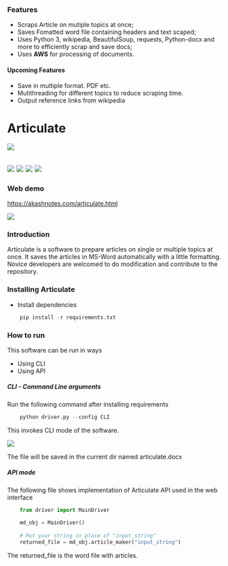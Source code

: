 ### Features

- Scraps Article on mutiple topics at once;
- Saves Fomatted word file containing headers and text scaped;
- Uses Python 3, wikipedia, BeautifulSoup,  requests, Python-docx and more to efficiently scrap and save docs;
- Uses **AWS** for processing of documents.

#### Upcoming Features
- Save in multiple format. PDF etc.
- Mutithreading for different topics to reduce scraping time.
- Output reference links from wikipedia


# Articulate


![](https://akashnotes.com/img/placeholders/photos/articulate_mini_logo.png)

 ![](https://img.shields.io/badge/release%20date-june-blue.svg) ![](https://img.shields.io/badge/tag-python-brightgreen.svg) ![](https://img.shields.io/badge/release-v1.0.0-blue.svg) ![](https://img.shields.io/badge/issue-1-red.svg)
---
### Web demo
https://akashnotes.com/articulate.html

![](https://akashnotes.com/img/placeholders/photos/articulate_web.png)
### Introduction
Articulate is a software to prepare articles on single or multiple topics at once. It saves the articles in MS-Word automatically with a little formatting. Novice developers are welcomed to do modification and contribute to the repository.

### Installing Articulate

- Install dependencies

```python
	pip install -r requirements.txt
```

### How to run

This software can be run in ways

- Using CLI
- Using API

##### CLI - Command Line arguments

Run the following command after installing requirements
```python
    python driver.py --config CLI
```
This invokes CLI mode of the software.

![](https://akashnotes.com/img/placeholders/photos/articulate_cli.png)

The file will be saved in the current dir named articulate.docx

##### API mode

The following file shows implementation of Articulate API used in the web interface
```python
    from driver import MainDriver
    
    md_obj = MainDriver()
    
    # Put your string in place of "input_string"
    returned_file = md_obj.article_maker("input_string")
```
The returned_file is the word file with articles.


&nbsp;

&nbsp;

&nbsp;




